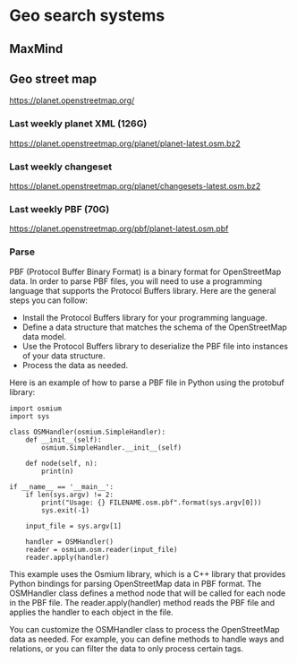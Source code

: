 # Geo search systems

## MaxMind


## Geo street map

https://planet.openstreetmap.org/

### Last weekly planet XML (126G)

https://planet.openstreetmap.org/planet/planet-latest.osm.bz2

### Last weekly changeset  

https://planet.openstreetmap.org/planet/changesets-latest.osm.bz2

### Last weekly PBF (70G)

https://planet.openstreetmap.org/pbf/planet-latest.osm.pbf

### Parse

PBF (Protocol Buffer Binary Format) is a binary format for OpenStreetMap data.
In order to parse PBF files, you will need to use a programming language that supports the Protocol Buffers
library. Here are the general steps you can follow:

* Install the Protocol Buffers library for your programming language.
* Define a data structure that matches the schema of the OpenStreetMap data model.
* Use the Protocol Buffers library to deserialize the PBF file into instances of your data structure.
* Process the data as needed.

Here is an example of how to parse a PBF file in Python using the protobuf library:

```
import osmium
import sys

class OSMHandler(osmium.SimpleHandler):
    def __init__(self):
        osmium.SimpleHandler.__init__(self)

    def node(self, n):
        print(n)

if __name__ == '__main__':
    if len(sys.argv) != 2:
        print("Usage: {} FILENAME.osm.pbf".format(sys.argv[0]))
        sys.exit(-1)

    input_file = sys.argv[1]

    handler = OSMHandler()
    reader = osmium.osm.reader(input_file)
    reader.apply(handler)

```

This example uses the Osmium library, which is a C++ library that provides Python bindings for parsing
OpenStreetMap data in PBF format. The OSMHandler class defines a method node that will be called for each
node in the PBF file. The reader.apply(handler) method reads the PBF file and applies the handler to each object in the file.

You can customize the OSMHandler class to process the OpenStreetMap data as needed. For example, you can
define methods to handle ways and relations, or you can filter the data to only process certain tags.
